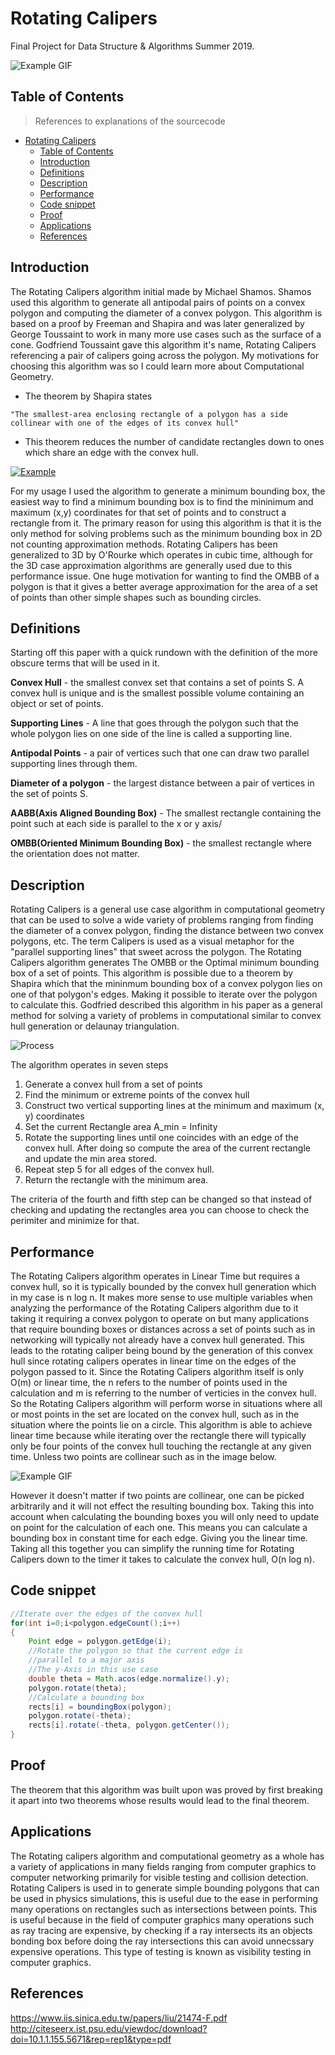 # Rotating Calipers

Final Project for Data Structure & Algorithms Summer 2019.

![Example GIF](images/example.gif)

## Table of Contents

> References to explanations of the sourcecode

- [Rotating Calipers](#rotating-calipers)
  - [Table of Contents](#table-of-contents)
  - [Introduction](#introduction)
  - [Definitions](#definitions)
  - [Description](#description)
  - [Performance](#performance)
  - [Code snippet](#code-snippet)
  - [Proof](#proof)
  - [Applications](#applications)
  - [References](#references)


## Introduction

The Rotating Calipers algorithm initial made by Michael Shamos. Shamos used this algorithm to generate all antipodal pairs of points on a convex polygon and computing the diameter of a convex polygon. This algorithm is based on a proof by Freeman and Shapira and was later generalized by George Toussaint to work in many more use cases such as the surface of a cone. Godfriend Toussaint gave this algorithm it's name, Rotating Calipers referencing a pair of calipers going across the polygon. My motivations for choosing this algorithm was so I could learn more about Computational Geometry.
- The theorem by Shapira states 
```
"The smallest-area enclosing rectangle of a polygon has a side collinear with one of the edges of its convex hull"
```
- This theorem reduces the number of candidate rectangles down to ones which share an edge with the convex hull.

<a href=""><img src="images/exampe.gif" title="Example" alt="Example"></a>


For my usage I used the algorithm to generate a minimum bounding box, the easiest way to find a minimum bounding box is to find the mininimum and maximum (x,y) coordinates for that set of points and to construct a rectangle from it. The primary reason for using this algorithm is that it is the only method for solving problems such as the minimum bounding box in 2D not counting approximation methods. Rotating Calipers has been generalized to 3D by O'Rourke which operates in cubic time, although for the 3D case approximation algorithms are generally used due to this performance issue. One huge motivation for wanting to find the OMBB of a polygon is that it gives a better average approximation for the area of a set of points than other simple shapes such as bounding circles.

## Definitions
Starting off this paper with a quick rundown with the definition of the more obscure terms that will be used in it.

**Convex Hull** - the smallest convex set that contains a set of points S. A convex hull is unique and is the smallest possible volume containing an object or set of points.

**Supporting Lines** - A line that goes through the polygon such that the whole polygon lies on one side of the line is called a supporting line.

**Antipodal Points** - a pair of vertices such that one can draw two parallel supporting lines through them.

**Diameter of a polygon** - the largest distance between a pair of vertices in the set of points S.

**AABB(Axis Aligned Bounding Box)** - The smallest rectangle containing the point such at each side is parallel to the x or y axis/

**OMBB(Oriented Minimum Bounding Box)** - the smallest rectangle where the orientation does not matter.

## Description

Rotating Calipers is a general use case algorithm in computational geometry that can be used to solve a wide variety
of problems ranging from finding the diameter of a convex polygon, finding the distance between two convex polygons, etc. The term Calipers is used as a visual metaphor for the "parallel supporting lines" that sweet across the polygon.
The Rotating Calipers algorithm generates The OMBB or the Optimal minimum bounding box of a set of points.
This algorithm is possible due to a theorem by Shapira which that the mininmum bounding box of a convex polygon lies on one of
that polygon's edges. Making it possible to iterate over the polygon to calculate this. Godfried described this algorithm in his paper as a general method for solving a variety of problems in computational similar to convex hull generation or delaunay triangulation. 

![Process](images/rotating.bmp)

The algorithm operates in seven steps
1. Generate a convex hull from a set of points
2. Find the minimum or extreme points of the convex hull
3. Construct two vertical supporting lines at the minimum and maximum (x, y) coordinates
4. Set the current Rectangle area A_min = Infinity
5. Rotate the supporting lines until one coincides with an edge of the convex hull. After doing so compute the area of the current rectangle and update the min area stored.
6. Repeat step 5 for all edges of the convex hull.
7. Return the rectangle with the minimum area.


The criteria of the fourth and fifth step can be changed so that instead of checking and updating the rectangles area you can choose to check the perimiter and minimize for that.

## Performance

The Rotating Calipers algorithm operates in Linear Time but requires a convex hull, so it is typically bounded by the convex hull generation which in my case is n log n. It makes more sense to use multiple variables when analyzing the performance of the Rotating Calipers algorithm due to it taking it requiring a convex polygon to operate on but many applications that require bounding boxes or distances across a set of points such as in networking will typically not already have a convex hull generated. This leads to the rotating caliper being bound by the generation of this convex hull since rotating calipers operates in linear time on the edges of the polygon passed to it. Since the Rotating Calipers algorithm itself is only O(m) or linear time, the n refers to the number of points used in the calculation and m is referring to the number of verticies in the convex hull. So the Rotating Calipers algorithm will perform worse in situations where all or most points in the set are located on the convex hull, such as in the situation where the points lie on a circle. This algorithm is able to achieve linear time because while iterating over the rectangle there will typically only be four points of the convex hull touching the rectangle at any given time. Unless two points are collinear such as in the image below.

![Example GIF](images/calipers.bmp)

However it doesn't matter if two points are collinear, one can be picked arbitrarily and it will not effect the resulting bounding box. Taking this into account when calculating the bounding boxes you will only need to update on point for the calculation of each one. This means you can calculate a bounding box in constant time for each edge. Giving you the linear time. Taking all this together you can simplify the running time for Rotating Calipers down to the timer it takes to calculate the convex hull, O(n log n).

## Code snippet

```java
//Iterate over the edges of the convex hull
for(int i=0;i<polygon.edgeCount();i++)
{
    Point edge = polygon.getEdge(i);
    //Rotate the polygon so that the current edge is
    //parallel to a major axis
    //The y-Axis in this use case
    double theta = Math.acos(edge.normalize().y);
    polygon.rotate(theta);
    //Calculate a bounding box
    rects[i] = boundingBox(polygon);
    polygon.rotate(-theta);
    rects[i].rotate(-theta, polygon.getCenter());
}
```

## Proof

The theorem that this algorithm was built upon was proved by first breaking it apart into two theorems whose results would lead to the final theorem.


## Applications

The Rotating calipers algorithm and computational geometry as a whole has a variety of applications in many fields ranging from computer graphics to computer networking primarily for visible testing and collision detection. Rotating Calipers is used in to generate simple bounding polygons that can be used in physics simulations, this is useful due to the ease in performing many operations on rectangles such as intersections between points. This is useful because in the field of computer graphics many operations such as ray tracing are expensive, by checking if a ray intersects its an objects bonding box before doing the ray intersections this can avoid unnecssary expensive operations. This type of testing is known as visibility testing in computer graphics.

## References

https://www.iis.sinica.edu.tw/papers/liu/21474-F.pdf
http://citeseerx.ist.psu.edu/viewdoc/download?doi=10.1.1.155.5671&rep=rep1&type=pdf